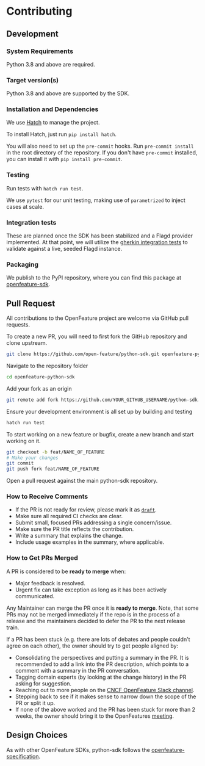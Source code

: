 # Contributing

## Development

### System Requirements

Python 3.8 and above are required.

### Target version(s)

Python 3.8 and above are supported by the SDK.

### Installation and Dependencies

We use [Hatch](https://hatch.pypa.io/) to manage the project.

To install Hatch, just run `pip install hatch`.

You will also need to set up the `pre-commit` hooks.
Run `pre-commit install` in the root directory of the repository.
If you don't have `pre-commit` installed, you can install it with `pip install pre-commit`.

### Testing

Run tests with `hatch run test`.

We use `pytest` for our unit testing, making use of `parametrized` to inject cases at scale.

### Integration tests

These are planned once the SDK has been stabilized and a Flagd provider implemented. At that point, we will utilize the [gherkin integration tests](https://github.com/open-feature/test-harness/blob/main/features/evaluation.feature) to validate against a live, seeded Flagd instance.

### Packaging

We publish to the PyPI repository, where you can find this package at [openfeature-sdk](https://pypi.org/project/openfeature-sdk/).

## Pull Request

All contributions to the OpenFeature project are welcome via GitHub pull requests.

To create a new PR, you will need to first fork the GitHub repository and clone upstream.

```bash
git clone https://github.com/open-feature/python-sdk.git openfeature-python-sdk
```

Navigate to the repository folder

```bash
cd openfeature-python-sdk
```

Add your fork as an origin

```bash
git remote add fork https://github.com/YOUR_GITHUB_USERNAME/python-sdk.git
```

Ensure your development environment is all set up by building and testing

```bash
hatch run test
```

To start working on a new feature or bugfix, create a new branch and start working on it.

```bash
git checkout -b feat/NAME_OF_FEATURE
# Make your changes
git commit
git push fork feat/NAME_OF_FEATURE
```

Open a pull request against the main python-sdk repository.

### How to Receive Comments

- If the PR is not ready for review, please mark it as
  [`draft`](https://github.blog/2019-02-14-introducing-draft-pull-requests/).
- Make sure all required CI checks are clear.
- Submit small, focused PRs addressing a single concern/issue.
- Make sure the PR title reflects the contribution.
- Write a summary that explains the change.
- Include usage examples in the summary, where applicable.

### How to Get PRs Merged

A PR is considered to be **ready to merge** when:

- Major feedback is resolved.
- Urgent fix can take exception as long as it has been actively communicated.

Any Maintainer can merge the PR once it is **ready to merge**. Note, that some
PRs may not be merged immediately if the repo is in the process of a release and
the maintainers decided to defer the PR to the next release train.

If a PR has been stuck (e.g. there are lots of debates and people couldn't agree
on each other), the owner should try to get people aligned by:

- Consolidating the perspectives and putting a summary in the PR. It is
  recommended to add a link into the PR description, which points to a comment
  with a summary in the PR conversation.
- Tagging domain experts (by looking at the change history) in the PR asking
  for suggestion.
- Reaching out to more people on the [CNCF OpenFeature Slack channel](https://cloud-native.slack.com/archives/C0344AANLA1).
- Stepping back to see if it makes sense to narrow down the scope of the PR or
  split it up.
- If none of the above worked and the PR has been stuck for more than 2 weeks,
  the owner should bring it to the OpenFeatures [meeting](README.md#contributing).

## Design Choices

As with other OpenFeature SDKs, python-sdk follows the
[openfeature-specification](https://github.com/open-feature/spec).
